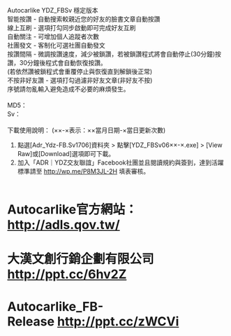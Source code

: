 Autocarlike YDZ_FBSv 穩定版本<br>
智能按讚 - 自動搜索較親近您的好友的臉書文章自動按讚<br>
線上互刷 - 選項打勾同步啟動即可完成好友互刷<br>
自動關注 - 可增加個人追蹤者次數<br>
社團發文 - 客制化可選社團自動發文<br>
按讚間隔 - 微調按讚速度，減少被鎖讚，若被鎖讚程式將會自動停止(30分鐘)按讚，30分鐘後程式會自動恢復按讚。<br>
(若依然讚被鎖程式會重覆停止與恢復直到解鎖後正常)<br>
不按非好友讚 - 選項打勾過濾非好友文章(非好友不按)<br>
序號請勿亂輸入避免造成不必要的麻煩發生。<br><br>
MD5：<br>
Sv：<br><br>
下載使用說明： (××-×表示：××當月日期-×當日更新次數)<br>
1) 點選[Adr_Ydz-FB.Sv1706]資料夾 > 點擊[YDZ_FBSv06××-×.exe] > [View Raw]或[Download]選項即可下載。<br>
2) 加入「ADR｜YDZ交友聯誼」Facebook社團並且閱讀規約與簽到，達到活躍標準請至 http://wp.me/P8M3JL-2H 填表審核。<br><br>
# Autocarlike官方網站：http://adls.qov.tw/
# 大漢文創行銷企劃有限公司 http://ppt.cc/6hv2Z
# Autocarlike_FB-Release http://ppt.cc/zWCVi
